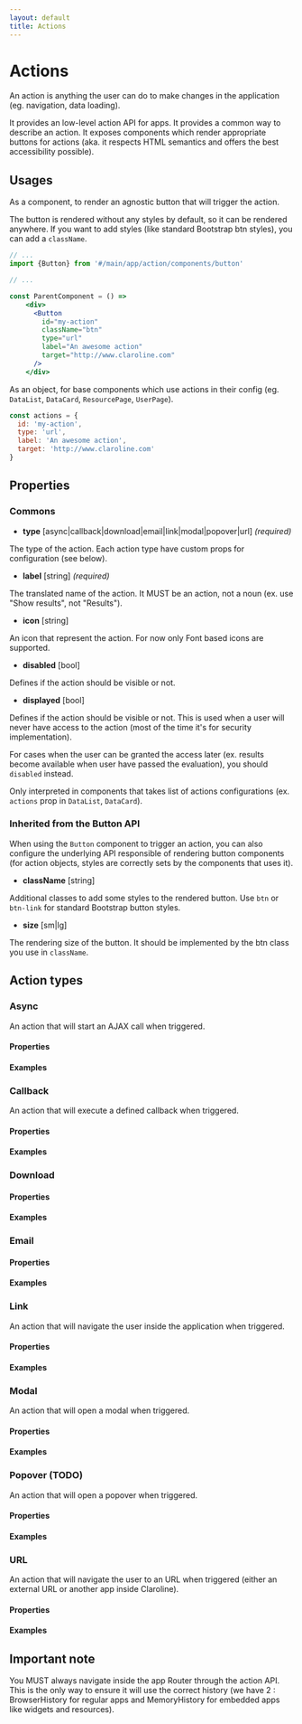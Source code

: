 ```yaml
---
layout: default
title: Actions
---
```


# Actions

An action is anything the user can do to make changes in the application (eg. navigation, data loading).

It provides an low-level action API for apps.
It provides a common way to describe an action.
It exposes components which render appropriate buttons for actions 
(aka. it respects HTML semantics and offers the best accessibility possible).


## Usages

As a component, to render an agnostic button that will trigger the action.

The button is rendered without any styles by default, so it can be rendered anywhere.
If you want to add styles (like standard Bootstrap btn styles), you can add a `className`.

```jsx harmony
// ...
import {Button} from '#/main/app/action/components/button'

// ...

const ParentComponent = () =>
    <div>
      <Button
        id="my-action"
        className="btn"
        type="url"
        label="An awesome action"
        target="http://www.claroline.com"
      />
    </div>

```

As an object, for base components which use actions in their config (eg. `DataList`, `DataCard`, `ResourcePage`, `UserPage`).

```js
const actions = {
  id: 'my-action',
  type: 'url',
  label: 'An awesome action',
  target: 'http://www.claroline.com'
}
```


## Properties

### Commons

- **type** [async|callback|download|email|link|modal|popover|url] _(required)_

The type of the action. Each action type have custom props for configuration (see below).


- **label** [string] _(required)_

The translated name of the action. It MUST be an action, not a noun (ex. use "Show results", not "Results").


- **icon** [string]

An icon that represent the action. For now only Font based icons are supported.

- **disabled** [bool]

Defines if the action should be visible or not.


- **displayed** [bool]

Defines if the action should be visible or not.
This is used when a user will never have access to the action (most of the time it's for security implementation).

For cases when the user can be granted the access later (ex. results become available when user have passed the evaluation), you should `disabled` instead. 

Only interpreted in components that takes list of actions configurations (ex. `actions` prop in `DataList`, `DataCard`).


### Inherited from the Button API
When using the `Button` component to trigger an action, you can also configure the underlying API
responsible of rendering button components (for action objects, styles are correctly sets by the components that uses it).

- **className** [string]

Additional classes to add some styles to the rendered button. Use `btn` or `btn-link` for standard Bootstrap button styles.

- **size** [sm|lg]

The rendering size of the button. It should be implemented by the btn class you use in `className`.


## Action types

### Async
An action that will start an AJAX call when triggered.

#### Properties

#### Examples


### Callback
An action that will execute a defined callback when triggered.

#### Properties

#### Examples


### Download

#### Properties

#### Examples


### Email

#### Properties

#### Examples


### Link
An action that will navigate the user inside the application when triggered.

#### Properties

#### Examples


### Modal
An action that will open a modal when triggered.

#### Properties

#### Examples


### Popover (TODO)
An action that will open a popover when triggered.

#### Properties

#### Examples


### URL
An action that will navigate the user to an URL when triggered (either an external URL or another app inside Claroline).

#### Properties

#### Examples


## Important note

You MUST always navigate inside the app Router through the action API. This is the only way to ensure it will use the correct history (we have 2 : BrowserHistory for regular apps and MemoryHistory for embedded apps like widgets and resources).
